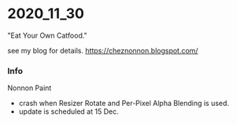 # 2020_11_30
"Eat Your Own Catfood."

see my blog for details. https://cheznonnon.blogspot.com/

### Info

Nonnon Paint<br>
+ crash when Resizer Rotate and Per-Pixel Alpha Blending is used.<br>
+ update is scheduled at 15 Dec.<br>

